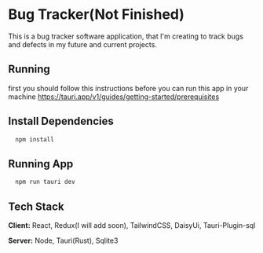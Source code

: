 # Bug Tracker(Not Finished)

This is a bug tracker software application, that I'm creating to track bugs and defects in my future and current projects.

## Running

first you should follow this instructions before you can run this app in your machine
https://tauri.app/v1/guides/getting-started/prerequisites

## Install Dependencies

```bash
  npm install
```

## Running App

```bash
  npm run tauri dev
```

## Tech Stack

**Client:** React, Redux(I will add soon), TailwindCSS, DaisyUi, Tauri-Plugin-sql

**Server:** Node, Tauri(Rust), Sqlite3
